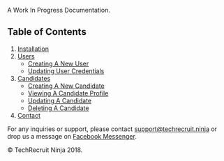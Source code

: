 A Work In Progress Documentation.

## Table of Contents
1. [Installation](Installation)
2. [Users](Users)
    + [Creating A New User](Creating-New-User)
    + [Updating User Credentials](Updating-User-Credentials)
3. [Candidates](Candidates)
    + [Creating A New Candidate](Creating-New-Candidate)
    + [Viewing A Candidate Profile](View-Candidate)
    + [Updating A Candidate](Updating-Candidate)
    + [Deleting A Candidate](Deleting-Candidate)
4. [Contact](Contact)

For any inquiries or support, please contact support@techrecruit.ninja or drop us a message on [Facebook Messenger](http://m.me/techrecruitninja).

© TechRecruit Ninja 2018.